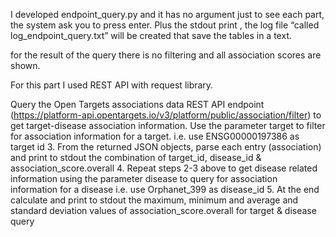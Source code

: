
I developed endpoint_query.py and it has no argument just to see each part, the system ask you to press enter.
Plus the stdout print , the log file “called log_endpoint_query.txt” will be created that save the tables in a text.

for the result of the query there is no filtering and all association scores are shown.

For this part I used REST API with request library.

Query the Open Targets associations data REST API endpoint (https://platform-api.opentargets.io/v3/platform/public/association/filter) to get target-disease association information. Use the parameter target to filter for association information for a target. i.e. use ENSG00000197386 as target id 
3.	From the returned JSON objects, parse each entry (association) and print to stdout the  combination of target_id, disease_id & association_score.overall 
4.	Repeat steps 2-3 above to get disease related information using the parameter disease to query for association information for a disease i.e. use Orphanet_399 as disease_id 
5.	At the end calculate and print to stdout the maximum, minimum and average and standard deviation values of association_score.overall for target & disease query 




